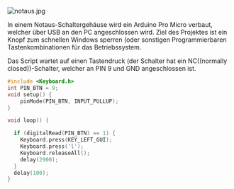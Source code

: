 
![notaus.jpg]([/programmcode/notfallsperrknopf/notaus.jpg](https://github.com/binarybear-de/the-button/blob/main/171538301180408253.png))

In einem Notaus-Schaltergehäuse wird ein Arduino Pro Micro verbaut, welcher über USB an den PC angeschlossen wird.
Ziel des Projektes ist ein Knopf zum schnellen Windows sperren (oder sonstigen Programmierbaren Tastenkombinationen für das Betriebssystem.

Das Script wartet auf einen Tastendruck (der Schalter hat ein NC((normally closed))-Schalter, welcher an PIN 9 und GND angeschlossen ist.
```c++
#include <Keyboard.h>
int PIN_BTN = 9;
void setup() {
    pinMode(PIN_BTN, INPUT_PULLUP);
}

void loop() {

  if (digitalRead(PIN_BTN) == 1) {
    Keyboard.press(KEY_LEFT_GUI);
    Keyboard.press('l');
    Keyboard.releaseAll();
    delay(2900);
  }
  delay(100);
}
```
